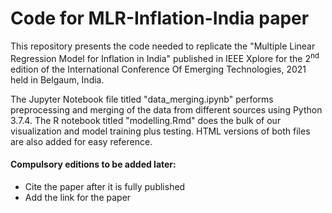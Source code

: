 # Code for MLR-Inflation-India paper

This repository presents the code needed to replicate the "Multiple Linear Regression Model for Inflation in India" published in IEEE Xplore for the 2<sup>nd</sup> edition of the International Conference Of Emerging Technologies, 2021 held in Belgaum, India.  

The Jupyter Notebook file titled "data_merging.ipynb" performs preprocessing and merging of the data from different sources using Python 3.7.4. The R notebook titled "modelling.Rmd" does the bulk of our visualization and model training plus testing. HTML versions of both files are also added for easy reference. 



#### Compulsory editions to be added later:

* Cite the paper after it is fully published
* Add the link for the paper



